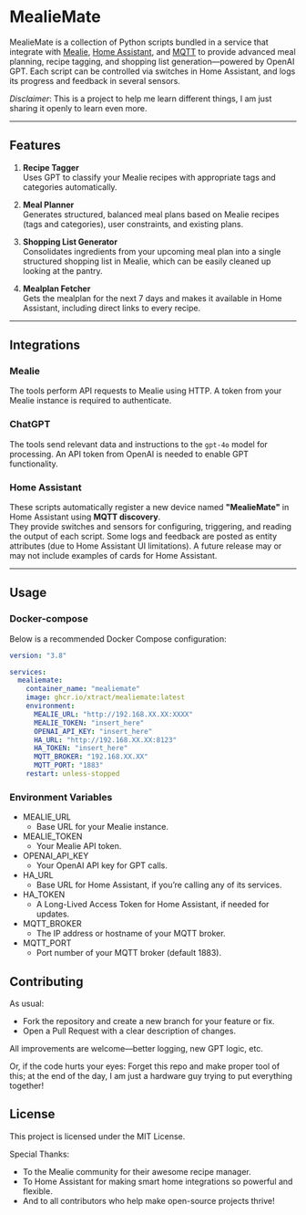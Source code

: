 # MealieMate

MealieMate is a collection of Python scripts bundled in a service that integrate with [Mealie](https://github.com/hay-kot/mealie), [Home Assistant](https://www.home-assistant.io/), and [MQTT](https://mqtt.org/) to provide advanced meal planning, recipe tagging, and shopping list generation—powered by OpenAI GPT. Each script can be controlled via switches in Home Assistant, and logs its progress and feedback in several sensors.

*Disclaimer*: This is a project to help me learn different things, I am just sharing it openly to learn even more. 

---

## Features

1. **Recipe Tagger**  
   Uses GPT to classify your Mealie recipes with appropriate tags and categories automatically.

2. **Meal Planner**  
   Generates structured, balanced meal plans based on Mealie recipes (tags and categories), user constraints, and existing plans.

3. **Shopping List Generator**  
   Consolidates ingredients from your upcoming meal plan into a single structured shopping list in Mealie, which can be easily cleaned up looking at the pantry.

5. **Mealplan Fetcher**  
   Gets the mealplan for the next 7 days and makes it available in Home Assistant, including direct links to every recipe.

---

## Integrations

### Mealie

The tools perform API requests to Mealie using HTTP. A token from your Mealie instance is required to authenticate.

### ChatGPT

The tools send relevant data and instructions to the `gpt-4o` model for processing. An API token from OpenAI is needed to enable GPT functionality.

### Home Assistant

These scripts automatically register a new device named **"MealieMate"** in Home Assistant using **MQTT discovery**.  
They provide switches and sensors for configuring, triggering, and reading the output of each script. Some logs and feedback are posted as entity attributes (due to Home Assistant UI limitations). A future release may or may not include examples of cards for Home Assistant. 

---

## Usage

### Docker-compose

Below is a recommended Docker Compose configuration:

```yaml
version: "3.8"

services:
  mealiemate:
    container_name: "mealiemate"
    image: ghcr.io/xtract/mealiemate:latest
    environment:
      MEALIE_URL: "http://192.168.XX.XX:XXXX"
      MEALIE_TOKEN: "insert_here"
      OPENAI_API_KEY: "insert_here"
      HA_URL: "http://192.168.XX.XX:8123"
      HA_TOKEN: "insert_here"
      MQTT_BROKER: "192.168.XX.XX"
      MQTT_PORT: "1883"
    restart: unless-stopped
```

### Environment Variables

- MEALIE_URL
    - Base URL for your Mealie instance.
- MEALIE_TOKEN
    - Your Mealie API token.
- OPENAI_API_KEY
    - Your OpenAI API key for GPT calls.
- HA_URL
    - Base URL for Home Assistant, if you’re calling any of its services.
- HA_TOKEN
    - A Long-Lived Access Token for Home Assistant, if needed for updates.
- MQTT_BROKER
    - The IP address or hostname of your MQTT broker.
- MQTT_PORT
    - Port number of your MQTT broker (default 1883).

## Contributing
As usual: 

- Fork the repository and create a new branch for your feature or fix.
- Open a Pull Request with a clear description of changes.

All improvements are welcome—better logging, new GPT logic, etc. 

Or, if the code hurts your eyes: 
Forget this repo and make proper tool of this; at the end of the day, I am just a hardware guy trying to put everything together!


## License

This project is licensed under the MIT License.

Special Thanks:

- To the Mealie community for their awesome recipe manager.
- To Home Assistant for making smart home integrations so powerful and flexible.
- And to all contributors who help make open-source projects thrive!
